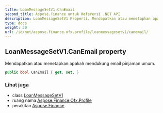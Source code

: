 ```yaml
---
title: LoanMessageSetV1.CanEmail
second_title: Aspose.Finance untuk Referensi .NET API
description: LoanMessageSetV1 Properti. Mendapatkan atau menetapkan apakah mendukung email pinjaman umum.
type: docs
weight: 30
url: /id/net/aspose.finance.ofx.profile/loanmessagesetv1/canemail/
---
```

## LoanMessageSetV1.CanEmail property

Mendapatkan atau menetapkan apakah mendukung email pinjaman umum.

```csharp
public bool CanEmail { get; set; }
```

### Lihat juga

* class [LoanMessageSetV1](../)
* ruang nama [Aspose.Finance.Ofx.Profile](../../loanmessagesetv1/)
* perakitan [Aspose.Finance](../../../)


